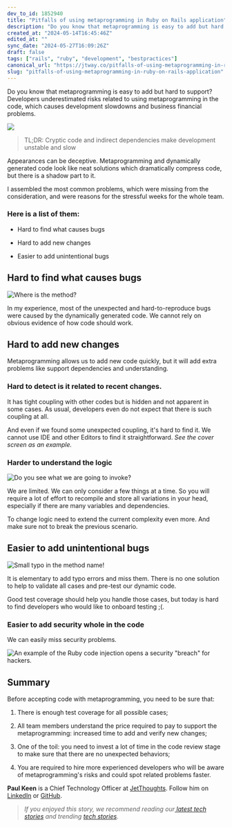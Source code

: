 ```yaml
---
dev_to_id: 1852940
title: "Pitfalls of using metaprogramming in Ruby on Rails application"
description: "Do you know that metaprogramming is easy to add but hard to support? Developers underestimated risks..."
created_at: "2024-05-14T16:45:46Z"
edited_at: ""
sync_date: "2024-05-27T16:09:26Z"
draft: false
tags: ["rails", "ruby", "development", "bestpractices"]
canonical_url: "https://jtway.co/pitfalls-of-using-metaprogramming-in-ruby-on-rails-application-966cf0fc9635"
slug: "pitfalls-of-using-metaprogramming-in-ruby-on-rails-application"
---
```

Do you know that metaprogramming is easy to add but hard to support? Developers underestimated risks related to using metaprogramming in the code, which causes development slowdowns and business financial problems.

![](https://cdn-images-1.medium.com/max/4440/1*oj9mktdoDCfoxsM2y2NaXA.png)
>  TL;DR: Cryptic code and indirect dependencies make development unstable and slow

Appearances can be deceptive. Metaprogramming and dynamically generated code look like neat solutions which dramatically compress code, but there is a shadow part to it.

I assembled the most common problems, which were missing from the consideration, and were reasons for the stressful weeks for the whole team.

### Here is a list of them:

* Hard to find what causes bugs

* Hard to add new changes

* Easier to add unintentional bugs

## Hard to find what causes bugs

![Where is the method?](https://cdn-images-1.medium.com/max/7336/1*5nE0Vl65z-6TOh4Nxtq7pg.png)

In my experience, most of the unexpected and hard-to-reproduce bugs were caused by the dynamically generated code. We cannot rely on obvious evidence of how code should work.

## Hard to add new changes

Metaprogramming allows us to add new code quickly, but it will add extra problems like support dependencies and understanding.

### Hard to detect is it related to recent changes.

It has tight coupling with other codes but is hidden and not apparent in some cases. As usual, developers even do not expect that there is such coupling at all.

And even if we found some unexpected coupling, it's hard to find it. We cannot use IDE and other Editors to find it straightforward. *See the cover screen as an example.*

### Harder to understand the logic

![Do you see what we are going to invoke?](https://cdn-images-1.medium.com/max/7472/1*hKq1J1lD95_PpVKYhY03zw.png)

We are limited. We can only consider a few things at a time. So you will require a lot of effort to recompile and store all variations in your head, especially if there are many variables and dependencies.

To change logic need to extend the current complexity even more. And make sure not to break the previous scenario.

## Easier to add unintentional bugs

![Small typo in the method name!](https://cdn-images-1.medium.com/max/2928/1*gmxnyR8d5HGMF7xoGpxQUQ.png)

It is elementary to add typo errors and miss them. There is no one solution to help to validate all cases and pre-test our dynamic code.

Good test coverage should help you handle those cases, but today is hard to find developers who would like to onboard testing ;(.

### Easier to add security whole in the code

We can easily miss security problems.

![An example of the Ruby code injection opens a security "breach" for hackers.](https://cdn-images-1.medium.com/max/5416/1*wtWfmQ_5H_O33UgrZgpEuQ.png)

## Summary

Before accepting code with metaprogramming, you need to be sure that:

 1. There is enough test coverage for all possible cases;

 2. All team members understand the price required to pay to support the metaprogramming: increased time to add and verify new changes;

 3. One of the toil: you need to invest a lot of time in the code review stage to make sure that there are no unexpected behaviors;

 4. You are required to hire more experienced developers who will be aware of metaprogramming's risks and could spot related problems faster.

**Paul Keen** is a Chief Technology Officer at [JetThoughts](https://www.jetthoughts.com/). Follow him on [LinkedIn](https://www.linkedin.com/in/paul-keen/) or [GitHub](https://github.com/pftg).
>  *If you enjoyed this story, we recommend reading our[ latest tech stories](https://jtway.co/latest) and trending [tech stories](https://jtway.co/trending).*
